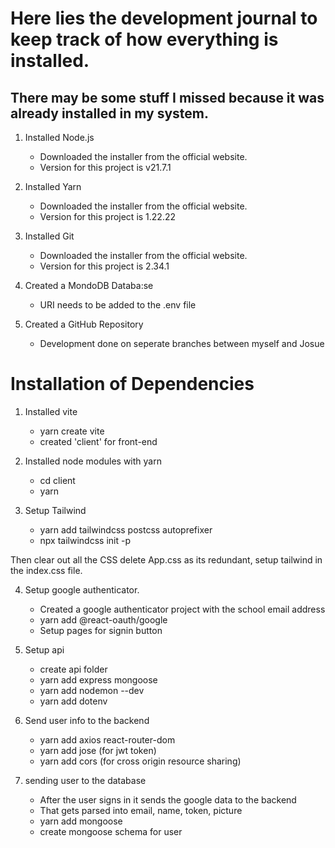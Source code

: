 # Here lies the development journal to keep track of how everything is installed.
## There may be some stuff I missed because it was already installed in my system.

1) Installed Node.js
    - Downloaded the installer from the official website.
    - Version for this project is v21.7.1

2) Installed Yarn
    - Downloaded the installer from the official website.
    - Version for this project is 1.22.22

3) Installed Git
    - Downloaded the installer from the official website.
    - Version for this project is 2.34.1

4) Created a MondoDB Databa:se
    - URI needs to be added to the .env file

5) Created a GitHub Repository
    - Development done on seperate branches between myself and Josue

# Installation of Dependencies

1) Installed vite
    - yarn create vite
    - created 'client' for front-end

2) Installed node modules with yarn
    - cd client
    - yarn

3) Setup Tailwind
    - yarn add tailwindcss postcss autoprefixer
    - npx tailwindcss init -p

Then clear out all the CSS delete App.css as its redundant, setup tailwind in the index.css file.

4) Setup google authenticator.
    - Created a google authenticator project with the school email address
    - yarn add @react-oauth/google
    - Setup pages for signin button

5) Setup api
    - create api folder
    - yarn add express mongoose
    - yarn add nodemon --dev
    - yarn add dotenv

6) Send user info to the backend
    - yarn add axios react-router-dom 
    - yarn add jose (for jwt token)
    - yarn add cors (for cross origin resource sharing)

7) sending user to the database
    - After the user signs in it sends the google data to the backend
    - That gets parsed into email, name, token, picture
    - yarn add mongoose
    - create mongoose schema for user

